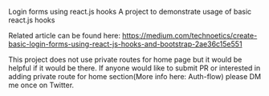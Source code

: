 Login forms using react.js hooks
A project to demonstrate usage of basic react.js hooks

Related article can be found here: https://medium.com/technoetics/create-basic-login-forms-using-react-js-hooks-and-bootstrap-2ae36c15e551

This project does not use private routes for home page but it would be helpful if it would be there. If anyone would like to submit PR or interested in adding private route for home section(More info here: Auth-flow) please DM me once on Twitter.